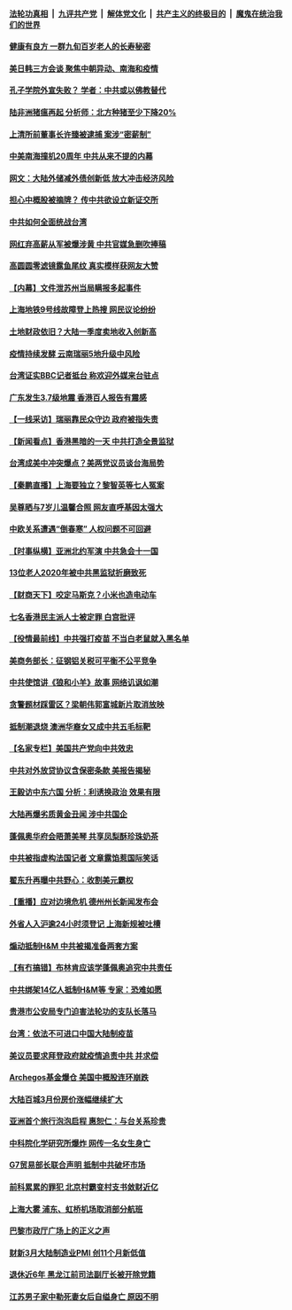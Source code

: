 ####  [法轮功真相](../../../../basic/blob/master/README.md?t=04022231) &nbsp;|&nbsp; [九评共产党](../../../../9ping.md/blob/master/README.md?t=04022231) &nbsp;|&nbsp; [解体党文化](../../../../jtdwh.md/blob/master/README.md?t=04022231)  &nbsp;|&nbsp; [共产主义的终极目的](../../../../gczydzjmd.md/blob/master/README.md?t=04022231) &nbsp;|&nbsp; [魔鬼在统治我们的世界](../../../../mgztzwmdsj.md/blob/master/README.md?t=04022231) 

#### [健康有良方 一群九旬百岁老人的长寿秘密](../pages/nsc413/n12847475.md?t=04022231) 

#### [美日韩三方会谈 聚焦中朝异动、南海和疫情](../pages/nsc413/n12851558.md?t=04022231) 

#### [孔子学院外宣失败？ 学者：中共或以佛教替代](../pages/nsc413/n12852639.md?t=04022231) 

#### [陆非洲猪瘟再起 分析师：北方种猪至少下降20%](../pages/nsc413/n12853870.md?t=04022231) 

#### [上清所前董事长许臻被逮捕 案涉“密薪制”](../pages/nsc413/n12853871.md?t=04022231) 

#### [中美南海撞机20周年 中共从来不提的内幕](../pages/nsc413/n12853533.md?t=04022231) 

#### [网文：大陆外储减外债创新低 放大冲击经济风险](../pages/nsc413/n12853761.md?t=04022231) 

#### [担心中概股被摘牌？ 传中共欲设立新证交所](../pages/nsc413/n12853116.md?t=04022231) 

#### [中共如何全面统战台湾](../pages/nsc413/n12853565.md?t=04022231) 

#### [网红弃高薪从军被爆涉黄 中共官媒急删吹捧稿](../pages/nsc413/n12853653.md?t=04022231) 


#### [高圆圆零滤镜露鱼尾纹 真实模样获网友大赞](../pages/nsc413/n12852864.md?t=04022231) 

#### [【内幕】文件泄苏州当局瞒报多起事件](../pages/nsc413/n12851523.md?t=04022231) 

#### [上海地铁9号线故障登上热搜 网民议论纷纷](../pages/nsc413/n12853242.md?t=04022231) 

#### [土地财政依旧？大陆一季度卖地收入创新高](../pages/nsc413/n12852789.md?t=04022231) 

#### [疫情持续发酵 云南瑞丽5地升级中风险](../pages/nsc413/n12853195.md?t=04022231) 

#### [台湾证实BBC记者抵台 称欢迎外媒来台驻点](../pages/nsc413/n12853093.md?t=04022231) 

#### [广东发生3.7级地震 香港百人报告有震感](../pages/nsc413/n12852966.md?t=04022231) 

#### [【一线采访】瑞丽靠民众守边 政府被指失责](../pages/nsc413/n12852805.md?t=04022231) 

#### [【新闻看点】香港黑暗的一天 中共打造全景监狱](../pages/nsc413/n12852631.md?t=04022231) 

#### [台湾成美中冲突爆点？美两党议员谈台海局势](../pages/nsc413/n12852737.md?t=04022231) 

#### [【秦鹏直播】上海要独立？黎智英等七人冤案](../pages/nsc413/n12852711.md?t=04022231) 

#### [吴尊晒与7岁儿温馨合照 网友直呼基因太强大](../pages/nsc413/n12852411.md?t=04022231) 

#### [中欧关系遭遇“倒春寒” 人权问题不可回避](../pages/nsc413/n12852745.md?t=04022231) 

#### [【时事纵横】亚洲北约军演 中共急会十一国](../pages/nsc413/n12852649.md?t=04022231) 

#### [13位老人2020年被中共黑监狱折磨致死](../pages/nsc413/n12852665.md?t=04022231) 

#### [【财商天下】咬定马斯克？小米也造电动车](../pages/nsc413/n12852128.md?t=04022231) 

#### [七名香港民主派人士被定罪 白宫批评](../pages/nsc413/n12852728.md?t=04022231) 

#### [【役情最前线】中共强打疫苗 不当白老鼠就入黑名单](../pages/nsc413/n12852440.md?t=04022231) 

#### [美商务部长：征钢铝关税可平衡不公平竞争](../pages/nsc413/n12852590.md?t=04022231) 

#### [中共使馆讲《狼和小羊》故事 网络讥讽如潮](../pages/nsc413/n12852550.md?t=04022231) 

#### [贪警题材踩雷区？梁朝伟郭富城新片取消放映](../pages/nsc413/n12852500.md?t=04022231) 

#### [抵制潮退烧 澳洲华裔女又成中共五毛标靶](../pages/nsc413/n12852528.md?t=04022231) 

#### [【名家专栏】美国共产党向中共效忠](../pages/nsc413/n12851710.md?t=04022231) 

#### [中共对外放贷协议含保密条款 美报告揭秘](../pages/nsc413/n12852459.md?t=04022231) 

#### [王毅访中东六国 分析：利诱换政治 效果有限](../pages/nsc413/n12852359.md?t=04022231) 

#### [大陆再爆劣质黄金丑闻 涉中共国企](../pages/nsc413/n12852062.md?t=04022231) 

#### [蓬佩奥华府会晤萧美琴 共享凤梨酥珍珠奶茶](../pages/nsc413/n12852319.md?t=04022231) 

#### [中共被指虚构法国记者 文章露馅惹国际笑话](../pages/nsc413/n12852317.md?t=04022231) 

#### [翟东升再曝中共野心：收割美元霸权](../pages/nsc413/n12833649.md?t=04022231) 

#### [【重播】应对边境危机 德州州长新闻发布会](../pages/nsc413/n12850011.md?t=04022231) 

#### [外省人入沪逾24小时须登记 上海新规被吐槽](../pages/nsc413/n12852148.md?t=04022231) 

#### [煽动抵制H&M 中共被揭准备两套方案](../pages/nsc413/n12852191.md?t=04022231) 

#### [【有冇搞错】布林肯应该学蓬佩奥追究中共责任](../pages/nsc413/n12849693.md?t=04022231) 

#### [中共绑架14亿人抵制H&M等 专家：恐难如愿](../pages/nsc413/n12849515.md?t=04022231) 

#### [贵港市公安局专门迫害法轮功的支队长落马](../pages/nsc413/n12851525.md?t=04022231) 

#### [台湾：依法不可进口中国大陆制疫苗](../pages/nsc413/n12851448.md?t=04022231) 

#### [美议员要求拜登政府就疫情追责中共 并求偿](../pages/nsc413/n12851882.md?t=04022231) 

#### [Archegos基金爆仓 美国中概股连环崩跌](../pages/nsc413/n12851586.md?t=04022231) 

#### [大陆百城3月份房价涨幅继续扩大](../pages/nsc413/n12851359.md?t=04022231) 

#### [亚洲首个旅行泡泡启程 惠恕仁：与台关系珍贵](../pages/nsc413/n12851460.md?t=04022231) 

#### [中科院化学研究所爆炸 网传一名女生身亡](../pages/nsc413/n12851135.md?t=04022231) 

#### [G7贸易部长联合声明 抵制中共破坏市场](../pages/nsc413/n12851555.md?t=04022231) 

#### [前科累累的罪犯 北京村霸变村支书敛财近亿](../pages/nsc413/n12851321.md?t=04022231) 

#### [上海大雾 浦东、虹桥机场取消部分航班](../pages/nsc413/n12851291.md?t=04022231) 


#### [巴黎市政厅广场上的正义之声](../pages/nsc413/n12849786.md?t=04022231) 

#### [财新3月大陆制造业PMI 创11个月新低值](../pages/nsc413/n12850428.md?t=04022231) 

#### [退休近6年 黑龙江前司法副厅长被开除党籍](../pages/nsc413/n12850944.md?t=04022231) 

#### [江苏男子家中勒死妻女后自缢身亡 原因不明](../pages/nsc413/n12851004.md?t=04022231) 

